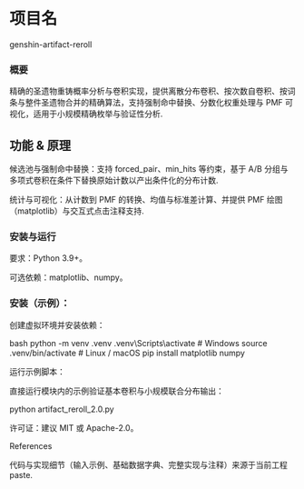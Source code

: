 # 项目名
genshin-artifact-reroll

### 概要

精确的圣遗物重铸概率分析与卷积实现，提供离散分布卷积、按次数自卷积、按词条与整件圣遗物合并的精确算法，支持强制命中替换、分数化权重处理与 PMF 可视化，适用于小规模精确枚举与验证性分析.

## 功能 & 原理



候选池与强制命中替换：支持 forced_pair、min_hits 等约束，基于 A/B 分组与多项式卷积在条件下替换原始计数以产出条件化的分布计数.

统计与可视化：从计数到 PMF 的转换、均值与标准差计算、并提供 PMF 绘图（matplotlib）与交互式点击注释支持.

### 安装与运行
要求：Python 3.9+。

可选依赖：matplotlib、numpy。

### 安装（示例）：

创建虚拟环境并安装依赖：

bash
python -m venv .venv
.venv\Scripts\activate      # Windows
source .venv/bin/activate   # Linux / macOS
pip install matplotlib numpy 

运行示例脚本：

直接运行模块内的示例验证基本卷积与小规模联合分布输出：

python artifact_reroll_2.0.py


许可证：建议 MIT 或 Apache-2.0。

References

代码与实现细节（输入示例、基础数据字典、完整实现与注释）来源于当前工程 paste.